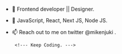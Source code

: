 

- 👀 Frontend developer || Designer.
- 🌱 JavaScript, React, Next JS, Node JS. 
- 📫 Reach out to me on twitter @mikenjuki .

       <!--- Keep Coding. --->
